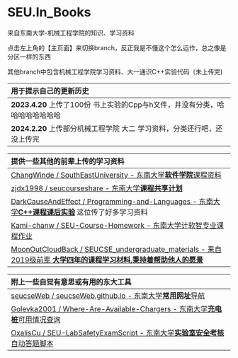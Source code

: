 # SEU.In_Books
来自东南大学-机械工程学院的知识、学习资料

点击左上角的【主页面】来切换branch，反正我是不懂这个怎么运作，总之像是分区一样的东西

其他branch中包含机械工程学院学习资料、大一通识C++实验代码（未上传完)

|用于提示自己的更新历史|
|:-|
|**2023.4.20** 上传了100份 书上实验的Cpp与h文件，并没有分类，哈哈哈哈哈哈哈哈|
|**2024.2.20** 上传部分机械工程学院 大二 学习资料，分类还行吧，还没上传完|

| 提供一些其他的前辈上传的学习资料 |
|:-|
| [ChangWinde / SouthEastUniversity - 东南大学**软件学院**课程资料](https://github.com/ChangWinde/SouthEastUniversity/tree/master) |
| [zjdx1998 / seucourseshare - 东南大学**课程共享计划**](https://github.com/zjdx1998/seucourseshare) |
| [DarkCauseAndEffect / Programming-and-Languages - 东南大学**C++课程课后实验**](https://github.com/DarkCauseAndEffect/Programming-and-Languages) 这位传了好多学习资料|
| [Kami-chanw / SEU-Course-Homework - 东南大学计软智专业课程作业](https://github.com/Kami-chanw/SEU-Course-Homework) |
| [MoonOutCloudBack / SEUCSE_undergraduate_materials - 来自2019级前辈 **大学四年的课程学习材料,秉持着帮助他人的愿景**](https://github.com/MoonOutCloudBack/SEUCSE_undergraduate_materials) |

|附上一些自觉有意思或有用的东大工具|
|:-|
|[seucseWeb / seucseWeb.github.io - 东南大学**常用网址**导航](https://seucseweb.github.io/)|
|[Golevka2001 / Where-Are-Available-Chargers - 东南大学**充电桩**可用情况查询](https://chargers.injs.eu/status)|
|[OxalisCu / SEU-LabSafetyExamScript - 东南大学**实验室安全考核**自动答题脚本](https://github.com/OxalisCu/SEU-LabSafetyExamScript)|
